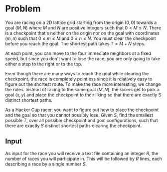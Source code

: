 # Problem

You are racing on a 2D lattice grid starting from the origin $(0,0)$ towards a goal $(M,N)$ where $M$ and $N$ are positive integers such that $0< M ≤ N$. There is a checkpoint that's neither on the origin nor on the goal with coordinates $(m,n)$ such that $0 ≤ m ≤ M$ and $0 ≤ n ≤ N$. You must clear the checkpoint before you reach the goal. The shortest path takes $T = M + N$ steps.

At each point, you can move to the four immediate neighbors at a fixed speed, but since you don't want to lose the race, you are only going to take either a step to the right or to the top.

Even though there are many ways to reach the goal while clearing the checkpoint, the race is completely pointless since it is relatively easy to figure out the shortest route. To make the race more interesting, we change the rules. Instead of racing to the same goal $(M,N)$, the racers get to pick a goal $(x,y)$ and place the checkpoint to their liking so that there are exactly S distinct shortest paths.

As a Hacker Cup racer, you want to figure out how to place the checkpoint and the goal so that you cannot possibly lose. Given $S$, find the smallest possible $T$, over all possible checkpoint and goal configurations, such that there are exactly $S$ distinct shortest paths clearing the checkpoint.

## Input

As input for the race you will receive a text file containing an integer $R$, the number of races you will participate in. This will be followed by $R$ lines, each describing a race by a single number $S$.
